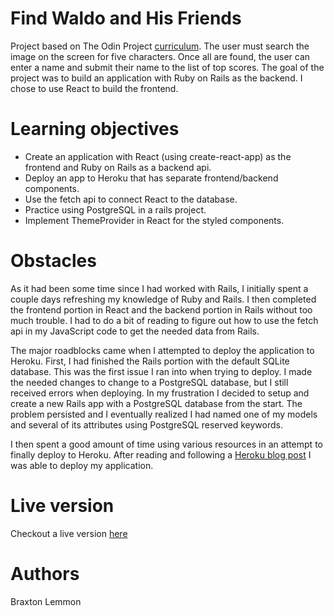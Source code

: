 # Find Waldo and His Friends
Project based on The Odin Project [curriculum](https://www.theodinproject.com/lessons/where-s-waldo-a-photo-tagging-app). The user must search the image on the screen for five characters. Once all are found, the user can enter a name and submit their name to the list of top scores. The goal of the project was to build an application with Ruby on Rails as the backend. I chose to use React to build the frontend.

# Learning objectives
- Create an application with React (using create-react-app) as the frontend and Ruby on Rails as a backend api.
- Deploy an app to Heroku that has separate frontend/backend components.
- Use the fetch api to connect React to the database.
- Practice using PostgreSQL in a rails project.
- Implement ThemeProvider in React for the styled components.

# Obstacles
As it had been some time since I had worked with Rails, I initially spent a couple days refreshing my knowledge of Ruby and Rails. I then completed the frontend portion in React and the backend portion in Rails without too much trouble. I had to do a bit of reading to figure out how to use the fetch api in my JavaScript code to get the needed data from Rails.

The major roadblocks came when I attempted to deploy the application to Heroku. First, I had finished the Rails portion with the default SQLite database. This was the first issue I ran into when trying to deploy. I made the needed changes to change to a PostgreSQL database, but I still received errors when deploying. In my frustration I decided to setup and create a new Rails app with a PostgreSQL database from the start. The problem persisted and I eventually realized I had named one of my models and several of its attributes using PostgreSQL reserved keywords. 

I then spent a good amount of time using various resources in an attempt to finally deploy to Heroku. After reading and following a [Heroku blog post](https://blog.heroku.com/a-rock-solid-modern-web-stack) I was able to deploy my application.

# Live version
Checkout a live version [here](https://pumpkin-surprise-94026.herokuapp.com/)

# Authors
Braxton Lemmon